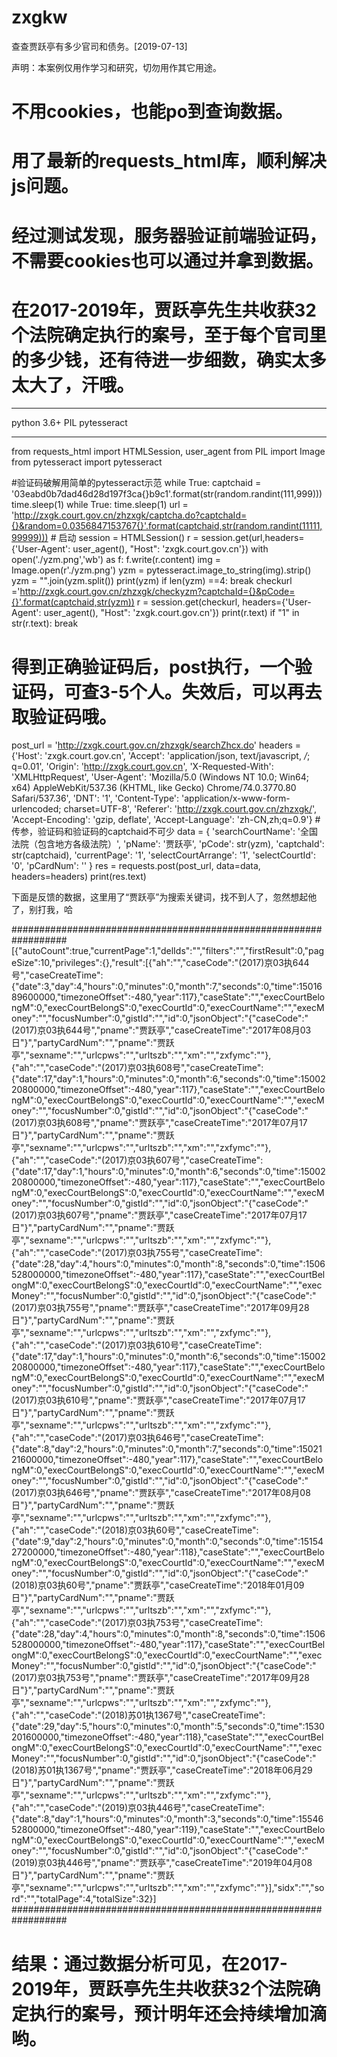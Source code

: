 # zxgkw
查查贾跃亭有多少官司和债务。[2019-07-13]

声明：本案例仅用作学习和研究，切勿用作其它用途。

# 不用cookies，也能po到查询数据。
# 用了最新的requests_html库，顺利解决js问题。
# 经过测试发现，服务器验证前端验证码，不需要cookies也可以通过并拿到数据。
# 在2017-2019年，贾跃亭先生共收获32个法院确定执行的案号，至于每个官司里的多少钱，还有待进一步细数，确实太多太大了，汗哦。

--------------------------------------------------------------------------------------

python 3.6+ 
PIL
pytesseract

--------------------------------------------------------------------------------------

from requests_html import HTMLSession, user_agent
from PIL import Image
from pytesseract import pytesseract

#验证码破解用简单的pytesseract示范
while True:
    captchaid = '03eabd0b7dad46d28d197f3ca{}b9c1'.format(str(random.randint(111,999)))
    time.sleep(1)
    while True:
        time.sleep(1)
        url = 'http://zxgk.court.gov.cn/zhzxgk/captcha.do?captchaId={}&random=0.0356847153767{}'.format(captchaid,str(random.randint(11111,99999)))
        # 启动
        session = HTMLSession()
        r = session.get(url,headers={'User-Agent': user_agent(), "Host": 'zxgk.court.gov.cn'})
        with open('./yzm.png','wb') as f:
            f.write(r.content)
        img = Image.open(r'./yzm.png')
        yzm = pytesseract.image_to_string(img).strip()
        yzm = "".join(yzm.split())
        print(yzm)
        if len(yzm) ==4:
            break
    checkurl ='http://zxgk.court.gov.cn/zhzxgk/checkyzm?captchaId={}&pCode={}'.format(captchaid,str(yzm))
    r = session.get(checkurl, headers={'User-Agent': user_agent(), "Host": 'zxgk.court.gov.cn'})
    print(r.text)
    if "1" in str(r.text):
        break

# 得到正确验证码后，post执行，一个验证码，可查3-5个人。失效后，可以再去取验证码哦。
post_url = 'http://zxgk.court.gov.cn/zhzxgk/searchZhcx.do'
headers = {'Host': 'zxgk.court.gov.cn',
           'Accept': 'application/json, text/javascript, */*; q=0.01',
           'Origin': 'http://zxgk.court.gov.cn',
           'X-Requested-With': 'XMLHttpRequest',
           'User-Agent': 'Mozilla/5.0 (Windows NT 10.0; Win64; x64) AppleWebKit/537.36 (KHTML, like Gecko) Chrome/74.0.3770.80 Safari/537.36',
           'DNT': '1',
           'Content-Type': 'application/x-www-form-urlencoded; charset=UTF-8',
           'Referer': 'http://zxgk.court.gov.cn/zhzxgk/',
           'Accept-Encoding': 'gzip, deflate',
           'Accept-Language': 'zh-CN,zh;q=0.9'}
#传参，验证码和验证码的captchaid不可少
data = {
    'searchCourtName': '全国法院（包含地方各级法院）',
    'pName': '贾跃亭',
    'pCode': str(yzm),
    'captchaId': str(captchaid),
    'currentPage': '1',
    'selectCourtArrange': '1',
    'selectCourtId': '0',
    'pCardNum': ''
}
res = requests.post(post_url, data=data, headers=headers)
print(res.text)

下面是反馈的数据，这里用了“贾跃亭”为搜索关键词，找不到人了，忽然想起他了，别打我，哈

##################################################################
[{"autoCount":true,"currentPage":1,"delIds":"","filters":"","firstResult":0,"pageSize":10,"privileges":{},"result":[{"ah":"","caseCode":"(2017)京03执644号","caseCreateTime":{"date":3,"day":4,"hours":0,"minutes":0,"month":7,"seconds":0,"time":1501689600000,"timezoneOffset":-480,"year":117},"caseState":"","execCourtBelongM":0,"execCourtBelongS":0,"execCourtId":0,"execCourtName":"","execMoney":"","focusNumber":0,"gistId":"","id":0,"jsonObject":"{\"caseCode\":\"(2017)京03执644号\",\"pname\":\"贾跃亭\",\"caseCreateTime\":\"2017年08月03日\"}","partyCardNum":"","pname":"贾跃亭","sexname":"","urlcpws":"","urltszb":"","xm":"","zxfymc":""},{"ah":"","caseCode":"(2017)京03执608号","caseCreateTime":{"date":17,"day":1,"hours":0,"minutes":0,"month":6,"seconds":0,"time":1500220800000,"timezoneOffset":-480,"year":117},"caseState":"","execCourtBelongM":0,"execCourtBelongS":0,"execCourtId":0,"execCourtName":"","execMoney":"","focusNumber":0,"gistId":"","id":0,"jsonObject":"{\"caseCode\":\"(2017)京03执608号\",\"pname\":\"贾跃亭\",\"caseCreateTime\":\"2017年07月17日\"}","partyCardNum":"","pname":"贾跃亭","sexname":"","urlcpws":"","urltszb":"","xm":"","zxfymc":""},{"ah":"","caseCode":"(2017)京03执607号","caseCreateTime":{"date":17,"day":1,"hours":0,"minutes":0,"month":6,"seconds":0,"time":1500220800000,"timezoneOffset":-480,"year":117},"caseState":"","execCourtBelongM":0,"execCourtBelongS":0,"execCourtId":0,"execCourtName":"","execMoney":"","focusNumber":0,"gistId":"","id":0,"jsonObject":"{\"caseCode\":\"(2017)京03执607号\",\"pname\":\"贾跃亭\",\"caseCreateTime\":\"2017年07月17日\"}","partyCardNum":"","pname":"贾跃亭","sexname":"","urlcpws":"","urltszb":"","xm":"","zxfymc":""},{"ah":"","caseCode":"(2017)京03执755号","caseCreateTime":{"date":28,"day":4,"hours":0,"minutes":0,"month":8,"seconds":0,"time":1506528000000,"timezoneOffset":-480,"year":117},"caseState":"","execCourtBelongM":0,"execCourtBelongS":0,"execCourtId":0,"execCourtName":"","execMoney":"","focusNumber":0,"gistId":"","id":0,"jsonObject":"{\"caseCode\":\"(2017)京03执755号\",\"pname\":\"贾跃亭\",\"caseCreateTime\":\"2017年09月28日\"}","partyCardNum":"","pname":"贾跃亭","sexname":"","urlcpws":"","urltszb":"","xm":"","zxfymc":""},{"ah":"","caseCode":"(2017)京03执610号","caseCreateTime":{"date":17,"day":1,"hours":0,"minutes":0,"month":6,"seconds":0,"time":1500220800000,"timezoneOffset":-480,"year":117},"caseState":"","execCourtBelongM":0,"execCourtBelongS":0,"execCourtId":0,"execCourtName":"","execMoney":"","focusNumber":0,"gistId":"","id":0,"jsonObject":"{\"caseCode\":\"(2017)京03执610号\",\"pname\":\"贾跃亭\",\"caseCreateTime\":\"2017年07月17日\"}","partyCardNum":"","pname":"贾跃亭","sexname":"","urlcpws":"","urltszb":"","xm":"","zxfymc":""},{"ah":"","caseCode":"(2017)京03执646号","caseCreateTime":{"date":8,"day":2,"hours":0,"minutes":0,"month":7,"seconds":0,"time":1502121600000,"timezoneOffset":-480,"year":117},"caseState":"","execCourtBelongM":0,"execCourtBelongS":0,"execCourtId":0,"execCourtName":"","execMoney":"","focusNumber":0,"gistId":"","id":0,"jsonObject":"{\"caseCode\":\"(2017)京03执646号\",\"pname\":\"贾跃亭\",\"caseCreateTime\":\"2017年08月08日\"}","partyCardNum":"","pname":"贾跃亭","sexname":"","urlcpws":"","urltszb":"","xm":"","zxfymc":""},{"ah":"","caseCode":"(2018)京03执60号","caseCreateTime":{"date":9,"day":2,"hours":0,"minutes":0,"month":0,"seconds":0,"time":1515427200000,"timezoneOffset":-480,"year":118},"caseState":"","execCourtBelongM":0,"execCourtBelongS":0,"execCourtId":0,"execCourtName":"","execMoney":"","focusNumber":0,"gistId":"","id":0,"jsonObject":"{\"caseCode\":\"(2018)京03执60号\",\"pname\":\"贾跃亭\",\"caseCreateTime\":\"2018年01月09日\"}","partyCardNum":"","pname":"贾跃亭","sexname":"","urlcpws":"","urltszb":"","xm":"","zxfymc":""},{"ah":"","caseCode":"(2017)京03执753号","caseCreateTime":{"date":28,"day":4,"hours":0,"minutes":0,"month":8,"seconds":0,"time":1506528000000,"timezoneOffset":-480,"year":117},"caseState":"","execCourtBelongM":0,"execCourtBelongS":0,"execCourtId":0,"execCourtName":"","execMoney":"","focusNumber":0,"gistId":"","id":0,"jsonObject":"{\"caseCode\":\"(2017)京03执753号\",\"pname\":\"贾跃亭\",\"caseCreateTime\":\"2017年09月28日\"}","partyCardNum":"","pname":"贾跃亭","sexname":"","urlcpws":"","urltszb":"","xm":"","zxfymc":""},{"ah":"","caseCode":"(2018)苏01执1367号","caseCreateTime":{"date":29,"day":5,"hours":0,"minutes":0,"month":5,"seconds":0,"time":1530201600000,"timezoneOffset":-480,"year":118},"caseState":"","execCourtBelongM":0,"execCourtBelongS":0,"execCourtId":0,"execCourtName":"","execMoney":"","focusNumber":0,"gistId":"","id":0,"jsonObject":"{\"caseCode\":\"(2018)苏01执1367号\",\"pname\":\"贾跃亭\",\"caseCreateTime\":\"2018年06月29日\"}","partyCardNum":"","pname":"贾跃亭","sexname":"","urlcpws":"","urltszb":"","xm":"","zxfymc":""},{"ah":"","caseCode":"(2019)京03执446号","caseCreateTime":{"date":8,"day":1,"hours":0,"minutes":0,"month":3,"seconds":0,"time":1554652800000,"timezoneOffset":-480,"year":119},"caseState":"","execCourtBelongM":0,"execCourtBelongS":0,"execCourtId":0,"execCourtName":"","execMoney":"","focusNumber":0,"gistId":"","id":0,"jsonObject":"{\"caseCode\":\"(2019)京03执446号\",\"pname\":\"贾跃亭\",\"caseCreateTime\":\"2019年04月08日\"}","partyCardNum":"","pname":"贾跃亭","sexname":"","urlcpws":"","urltszb":"","xm":"","zxfymc":""}],"sidx":"","sord":"","totalPage":4,"totalSize":32}]
##################################################################

# 结果：通过数据分析可见，在2017-2019年，贾跃亭先生共收获32个法院确定执行的案号，预计明年还会持续增加滴哟。

